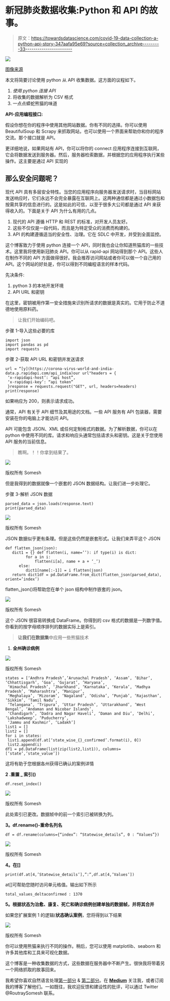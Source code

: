 # 新冠肺炎数据收集:Python 和 API 的故事。

> 原文：<https://towardsdatascience.com/covid-19-data-collection-a-python-api-story-347aafa95e69?source=collection_archive---------33----------------------->

![](img/b3b22d5cde657ce69ce8e26682c2117d.png)

[图像来源](https://unsplash.com/)

本文将简要讨论使用 python 从 API 收集数据。这方面的议程如下。

1.  *使用 python 连接 API*
2.  将收集的数据解析为 CSV 格式
3.  一点点蟒蛇熊猫的味道

**API-应用编程接口:**

假设你想在你的程序中使用其他网站数据。你有不同的选择。你可以使用 BeautifulSoup 和 Scrapy 来抓取网站，也可以使用一个界面来帮助你和你的程序交流。那个接口就是 API。

更详细地说，如果网站有 API，你可以将你的 connect 应用程序连接到互联网，它会将数据发送到服务器。然后，服务器检索数据，并根据您的应用程序执行某些操作。这主要是通过 API 实现的

## 那么安全问题呢？

现代 API 具有多层安全特性。当您的应用程序向服务器发送请求时，当目标网站发送响应时，它们永远不会完全暴露在互联网上。这两种通信都是通过小数据包和按需共享的信息进行的。这是如此的可信，以至于很多大公司都是通过 API 来获得收入的。下面是关于 API 为什么有用的几点。

1.  现代的 API 遵循 HTTP 和 REST 的标准，对开发人员友好。
2.  这些不仅仅是一段代码，而且是为特定受众的消费而构建的。
3.  API 的构建遵循适当的安全性、治理。它在 SDLC 中开发，并受到全面监控。

这个博客致力于使用 python 连接一个 API，同时我也会让你知道熊猫库的一些技术。这里我将使用新冠肺炎 API。你可以从 rapid-api 网站得到那个 API。这些人在制作不同的 API 方面做得很好。我会推荐访问网站或者你可以做一个自己用的 API。这个网站的好处是，你可以得到不同编程语言的样本代码。

先决条件:

1.  python 3 的本地开发环境
2.  API URL 和密钥

在这里，密钥被用作第一安全措施来识别所请求的数据是真实的。它用于防止不道德地使用原料药。

> 让我们开始编码吧。

步骤 1-导入这些必要的库

```
import json 
import pandas as pd
import requests
```

步骤 2-获取 API URL 和密钥并发送请求

```
url = “[y](https://corona-virus-world-and-india-data.p.rapidapi.com/api_india)our url"headers = {
 ‘x-rapidapi-host’: “api host”,
 ‘x-rapidapi-key’: “api token”
 }response = requests.request("GET", url, headers=headers)
print(response)
```

如果响应为 200，则表示请求成功。

通常，API 有关于 API 细节及其用途的文档。一些 API 服务有 API 包装器，需要安装在你的电脑上才能访问 API。

API 可能包含 JSON、XML 或任何定制格式的数据。为了解析数据，你可以在 python 中使用不同的库。请求和响应头通常包括请求头和密钥。这是关于您使用 API 服务的当前信息。

> 瞧啊。！！你拿到结果了。

![](img/6bf51bb17d36bbb7f77c41f039842dd8.png)

版权所有 Somesh

但是我得到的数据就像一个嵌套的 JSON 数据结构。让我们进一步处理它。

步骤 3-解析 JSON 数据

```
parsed_data = json.loads(response.text)
print(parsed_data)
```

![](img/d5ea4d83bb3daa5d5b76bf9b9bc6f19d.png)

版权所有 Somesh

JSON 数据似乎更有条理。但是这些仍然是嵌套形式。让我们来弄平这个 JSON

```
def flatten_json(json):
   dict1 = {} def flatten(i, name=’’): if type(i) is dict:
         for a in i:
             flatten(i[a], name + a + ‘_’)
      else:
         dict1[name[:-1]] = i flatten(json)
   return dict1df = pd.DataFrame.from_dict(flatten_json(parsed_data), orient=’index’)
```

flatten_json()将帮助您在单个 json 结构中制作嵌套的 json。

![](img/01e79b0af28954a8238d4c8805e5202e.png)

版权所有 Somesh

这个 JSON 很容易转换成 DataFrame。你得到的 csv 格式的数据是一列数字值。你看到的按字母顺序排列的数据实际上是索引。

> **让我们在数据集**中应用一些熊猫技术

1.  **全州确诊病例**

![](img/c837b8b7c615cb116c61fade8ce5bdbb.png)

版权所有 Somesh

```
states = [‘Andhra Pradesh’,’Arunachal Pradesh’, ‘Assam’, ‘Bihar’, ‘Chhattisgarh’, ‘Goa’, ‘Gujarat’, ‘Haryana’,
 ‘Himachal Pradesh’, ‘Jharkhand’, ‘Karnataka’, ‘Kerala’, ‘Madhya Pradesh’, ‘Maharashtra’, ‘Manipur’,
 ‘Meghalaya’, ‘Mizoram’, ‘Nagaland’, ‘Odisha’, ‘Punjab’, ‘Rajasthan’, ‘Sikkim’, ‘Tamil Nadu’,
 ‘Telangana’, ‘Tripura’, ‘Uttar Pradesh’, ‘Uttarakhand’, ‘West Bengal’, ‘Andaman and Nicobar Islands’,
 ‘Chandigarh’, ‘Dadra and Nagar Haveli’, ‘Daman and Diu’, ‘Delhi’, ‘Lakshadweep’, ‘Puducherry’,
 ‘Jammu and Kashmir’, ‘Ladakh’]
list1 = []
list2 = []
for i in states:
 list1.append(df.at[‘state_wise_{}_confirmed’.format(i), 0])
 list2.append(i)
df1 = pd.DataFrame(list(zip(list2,list1)), columns=[‘state’,’state_value’])
```

这将有助于您根据各州获得已确认的案例详情

**2 .重置 _ 索引()**

```
df.reset_index()
```

![](img/f8757b586a66ae9f03b6b527ed9f0bd7.png)

版权所有 Somesh

此处索引已更改。数据帧中的前一个索引已被转换为列。

**3。df.rename()-重命名列名**

```
df = df.rename(columns={“index”: “Statewise_details”, 0 : “Values”})
```

![](img/69944e4ad17c1756de638a8dbc9de592.png)

版权所有 Somesh

**4。在[]**

```
print(df.at[4,’Statewise_details’],”:”,df.at[4,’Values’])
```

at[]可帮助您随时访问单元格值。输出如下所示

```
total_values_deltaconfirmed : 1370
```

**5。根据状态为治愈、康复、死亡和确诊病例创建单独的数据帧，并将其合并**

如果您扩展案例 1 的逻辑(**状态确认案例**，您将得到以下结果

![](img/8d58e3c4d463515d3f7f889d679930be.png)

版权所有 Somesh

你可以使用熊猫来执行不同的操作。稍后，您可以使用 matplotlib、seaborn 和许多其他库和工具来可视化数据。

这个博客是一种收集数据的方式，这些数据在服务器中不断产生。很快我将带着另一个网络抓取的故事回来。

我希望你喜欢自然语言处理[第一部分](/natural-language-processing-a-beginners-guide-part-i-1a5880cc3bdc) & [第二部分](/natural-language-processing-a-beginners-guide-part-ii-54a1bf8c0497)。在 [**Medium**](https://medium.com/@somesh.routray11) 关注我，或者订阅我的博客了解他们。一如既往，我欢迎反馈和建设性的批评，可以通过 Twitter @RoutraySomesh 联系。
